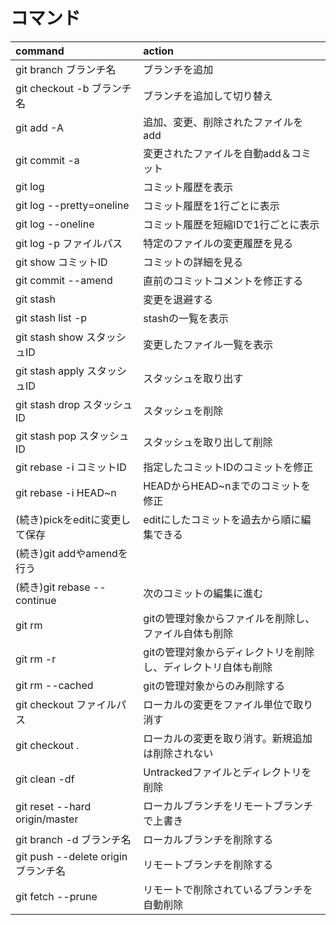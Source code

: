 # コマンド
| command                             | action                                                        |
|:------------------------------------|:--------------------------------------------------------------|
| git branch ブランチ名               | ブランチを追加                                                |
| git checkout -b ブランチ名          | ブランチを追加して切り替え                                    |
| git add -A                          | 追加、変更、削除されたファイルをadd                           |
| git commit -a                       | 変更されたファイルを自動add＆コミット                         |
| git log                             | コミット履歴を表示                                            |
| git log --pretty=oneline            | コミット履歴を1行ごとに表示                                   |
| git log --oneline                   | コミット履歴を短縮IDで1行ごとに表示                           |
| git log -p ファイルパス             | 特定のファイルの変更履歴を見る                                |
| git show コミットID                 | コミットの詳細を見る                                          |
| git commit --amend                  | 直前のコミットコメントを修正する                              |
| git stash                           | 変更を退避する                                                | <`0`>
| git stash list -p                   | stashの一覧を表示                                             |
| git stash show スタッシュID         | 変更したファイル一覧を表示                                    |
| git stash apply スタッシュID        | スタッシュを取り出す                                          |
| git stash drop スタッシュID         | スタッシュを削除                                              |
| git stash pop スタッシュID          | スタッシュを取り出して削除                                    |
| git rebase -i コミットID            | 指定したコミットIDのコミットを修正                            |
| git rebase -i HEAD~n                | HEADからHEAD~nまでのコミットを修正                            |
| (続き)pickをeditに変更して保存      | editにしたコミットを過去から順に編集できる                    |
| (続き)git addやamendを行う          |                                                               |
| (続き)git rebase --continue         | 次のコミットの編集に進む                                      |
| git rm                              | gitの管理対象からファイルを削除し、ファイル自体も削除         |
| git rm -r                           | gitの管理対象からディレクトリを削除し、ディレクトリ自体も削除 |
| git rm --cached                     | gitの管理対象からのみ削除する                                 |
| git checkout ファイルパス           | ローカルの変更をファイル単位で取り消す                        |
| git checkout .                      | ローカルの変更を取り消す。新規追加は削除されない              |
| git clean -df                       | Untrackedファイルとディレクトリを削除                         |
| git reset --hard origin/master      | ローカルブランチをリモートブランチで上書き                    |
| git branch -d ブランチ名            | ローカルブランチを削除する                                    |
| git push --delete origin ブランチ名 | リモートブランチを削除する                                    |
| git fetch --prune                   | リモートで削除されているブランチを自動削除                    |
